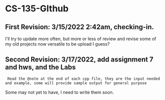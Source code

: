# CS-135-GIthub

## First Revision: 3/15/2022 2:42am, checking-in.

  I'll try to update more often, but more or less of review and revise some of my old projects now versatile to be upload I guess?

## Second Revision: 3/17/2022, add assignment 7 and hws, and the Labs
  
  `  Read the @note at the end of each cpp file, they are the input needed and example, some will provide sample output for general purpose `
  
  Some may not yet to have, I need to write them soon.
